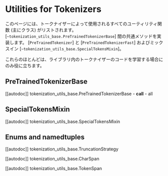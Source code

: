 <!--Copyright 2020 The HuggingFace Team. All rights reserved.

Licensed under the Apache License, Version 2.0 (the "License"); you may not use this file except in compliance with
the License. You may obtain a copy of the License at

http://www.apache.org/licenses/LICENSE-2.0

Unless required by applicable law or agreed to in writing, software distributed under the License is distributed on
an "AS IS" BASIS, WITHOUT WARRANTIES OR CONDITIONS OF ANY KIND, either express or implied. See the License for the
specific language governing permissions and limitations under the License.

⚠️ Note that this file is in Markdown but contain specific syntax for our doc-builder (similar to MDX) that may not be
rendered properly in your Markdown viewer.

-->

# Utilities for Tokenizers

このページには、トークナイザーによって使用されるすべてのユーティリティ関数 (主にクラス) がリストされます。
[`~tokenization_utils_base.PreTrainedTokenizerBase`] 間の共通メソッドを実装します。
[`PreTrainedTokenizer`] と [`PreTrainedTokenizerFast`] およびミックスイン
[`~tokenization_utils_base.SpecialTokensMixin`]。

これらのほとんどは、ライブラリ内のトークナイザーのコードを学習する場合にのみ役に立ちます。

## PreTrainedTokenizerBase

[[autodoc]] tokenization_utils_base.PreTrainedTokenizerBase
    - __call__
    - all

## SpecialTokensMixin

[[autodoc]] tokenization_utils_base.SpecialTokensMixin

## Enums and namedtuples

[[autodoc]] tokenization_utils_base.TruncationStrategy

[[autodoc]] tokenization_utils_base.CharSpan

[[autodoc]] tokenization_utils_base.TokenSpan
